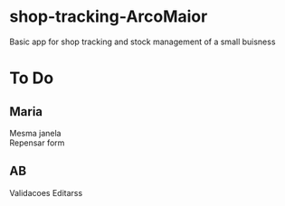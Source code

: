 # shop-tracking-ArcoMaior
Basic app for shop tracking and stock management of a small buisness

#  To Do

## Maria 
 
Mesma janela  
Repensar form  

## AB
Validacoes
Editarss
